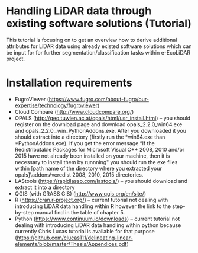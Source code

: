 # Handling LiDAR data through existing software solutions (Tutorial)

This tutorial is focusing on to get an overview how to derive additional attributes for LiDAR data using already existed software solutions which can be input for for further segmentation/classification tasks within e-EcoLiDAR project.


# Installation requirements
- FugroViewer (https://www.fugro.com/about-fugro/our-expertise/technology/fugroviewer) 
- Cloud Compare (http://www.cloudcompare.org/) 
- OPALS (http://geo.tuwien.ac.at/opals/html/usr_install.html) – you should register on the download page and download opals_2.2.0_win64.exe and opals_2.2.0._win_PythonAddons.exe. After you downloaded it you should extract into a directory (firstly run the *win64.exe than *PythonAddons.exe). 
If you get the error message “If the Redistributable Packages for Microsoft Visual C++ 2008, 2010 and/or 2015 have not already been installed on your machine, then it is necessary to install them by runnning"  you should run the exe files within [path name of the directory where you extracted your opals]\addons\vcredist 2008, 2010, 2015 directories.
- LAStools (https://rapidlasso.com/lastools/) – you should download and extract it into a directory
- QGIS (with GRASS GIS) (http://www.qgis.org/en/site/)
- R (https://cran.r-project.org/) –  current tutorial not dealing with introducing LiDAR data handling within R however the link to the step-by-step manual find in the table of chapter 5.
- Python (https://www.continuum.io/downloads)  – current tutorial not dealing with introducing LiDAR data handling within python because currently Chris Lucas tutorial is available for that purpose (https://github.com/clucas111/delineating-linear-elements/blob/master/Thesis/Appendices.pdf)
